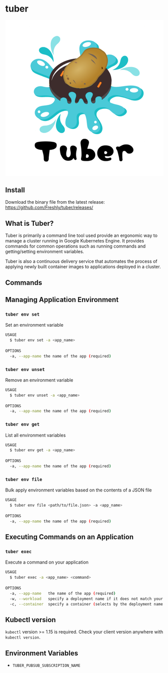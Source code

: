 # tuber

![logo](logo.png)

## Install
Download the binary file from the latest release: https://github.com/Freshly/tuber/releases/

## What is Tuber?

Tuber is primarily a command line tool used provide an ergonomic way to manage a cluster running in Google Kubernetes Engine. It provides commands for common operations such as running commands and getting/setting environment variables.

Tuber is also a continuous delivery service that automates the process of applying newly built container images to applications deployed in a cluster.

## Commands

## Managing Application Environment

### `tuber env set`
Set an environment variable

```bash
USAGE
  $ tuber env set -a <app_name>

OPTIONS
  -a, --app-name the name of the app (required)
```

### `tuber env unset`
Remove an environment variable

```bash
USAGE
  $ tuber env unset -a <app_name>

OPTIONS
  -a, --app-name the name of the app (required)
```

### `tuber env get`

List all environment variables

```bash
USAGE
  $ tuber env get -a <app_name>

OPTIONS
  -a, --app-name the name of the app (required)
```

### `tuber env file`

Bulk apply environment variables based on the contents of a JSON file

```bash
USAGE
  $ tuber env file <path/to/file.json> -a <app_name>

OPTIONS
  -a, --app-name the name of the app (required)
```

## Executing Commands on an Application

### `tuber exec`

Execute a command on your application

```bash
USAGE
  $ tuber exec -a <app_name> <command>

OPTIONS
  -a, --app-name   the name of the app (required)
  -w, --workload   specify a deployment name if it does not match your app name
  -c, --container  specify a container (selects by the deployment name by default)
```


## Kubectl version
`kubectl` version >= 1.15 is required. Check your client version anywhere with `kubectl version`.

## Environment Variables
* `TUBER_PUBSUB_SUBSCRIPTION_NAME`
